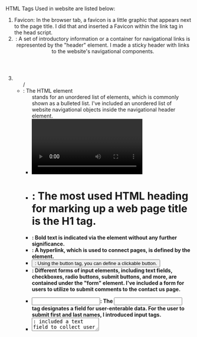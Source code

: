 HTML Tags Used in website are listed below:
1. Favicon: In the browser tab, a favicon is a little graphic that appears next to the page title. I did that and inserted a Favicon within the link tag in the head script.
2. <header>: A set of introductory information or a container for navigational links is represented by the "header" element. I made a sticky header with links to the website's navigational components.
3. <ul>/ <li>: The HTML element <ul> stands for an unordered list of elements, which is commonly shown as a bulleted list. I've included an unordered list of website navigational objects inside the navigational header element.
4. <video>: To include video material in a document, such as a movie clip or other video streams, use the "video" element. As a purely aesthetic feature, I've included the <video> tag to the main area. I also included an overlay component in the main portion. To get to the website's order page, I created a button.
5. <h1>: The most used HTML heading for marking up a web page title is the H1 tag.
6. <b>: Bold text is indicated via the <b> element without any further significance.
7. <a>: A hyperlink, which is used to connect pages, is defined by the <a> element.
8. <button>: Using the button tag, you can define a clickable button.
9. <form>: Different forms of input elements, including text fields, checkboxes, radio buttons, submit buttons, and more, are contained under the "form" element. I've included a form for users to utilize to submit comments to the contact us page.
10. <input>: The <input> tag designates a field for user-enterable data. For the user to submit first and last names, I introduced input tags.
11. <textarea>: included a text field to collect user comments.
12. <label>: labels are defined with the <label> tag.
13. <audio>: Play, stop, and volume controls for music are now included thanks to the controls property. You can supply other audio files that the browser may select from by using the <source> element. The first format that the browser recognizes will be used. Only browsers that do not support the <audio> element will display the text in between the <audio> and </audio> tags. You may play an mp3 file right away on the order.html page to improve the user experience.
14. <table>/ <tr>/ <th>: In HTML, a table is made up of table cells inside of rows and columns.
15. <img>: I've included imagesusing <img> tag.
16. <div>: A segment or division in an HTML page is defined by the div element.
